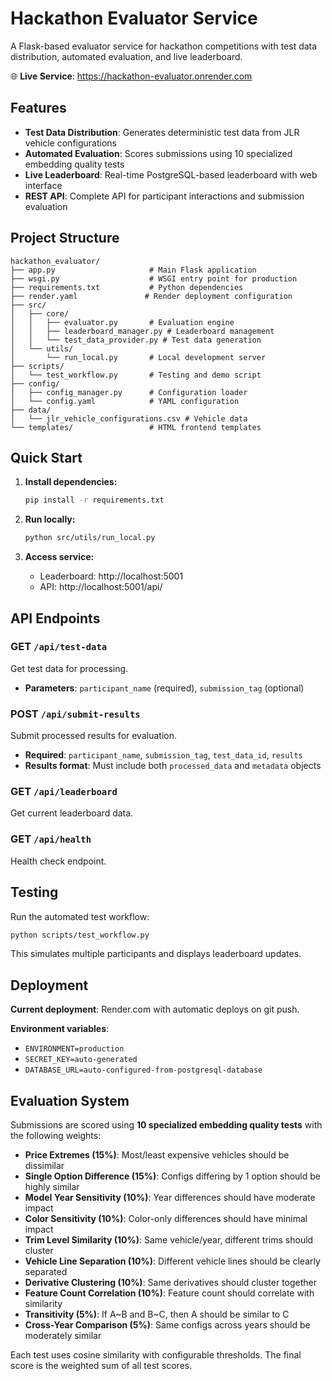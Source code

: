 # Hackathon Evaluator Service

A Flask-based evaluator service for hackathon competitions with test data distribution, automated evaluation, and live leaderboard.

🌐 **Live Service**: https://hackathon-evaluator.onrender.com

## Features

- **Test Data Distribution**: Generates deterministic test data from JLR vehicle configurations
- **Automated Evaluation**: Scores submissions using 10 specialized embedding quality tests
- **Live Leaderboard**: Real-time PostgreSQL-based leaderboard with web interface
- **REST API**: Complete API for participant interactions and submission evaluation

## Project Structure

```
hackathon_evaluator/
├── app.py                     # Main Flask application
├── wsgi.py                    # WSGI entry point for production
├── requirements.txt           # Python dependencies
├── render.yaml               # Render deployment configuration
├── src/
│   ├── core/
│   │   ├── evaluator.py       # Evaluation engine
│   │   ├── leaderboard_manager.py # Leaderboard management
│   │   └── test_data_provider.py # Test data generation
│   └── utils/
│       └── run_local.py       # Local development server
├── scripts/
│   └── test_workflow.py       # Testing and demo script
├── config/
│   ├── config_manager.py      # Configuration loader
│   └── config.yaml            # YAML configuration
├── data/
│   └── jlr_vehicle_configurations.csv # Vehicle data
└── templates/                 # HTML frontend templates
```

## Quick Start

1. **Install dependencies:**
   ```bash
   pip install -r requirements.txt
   ```

2. **Run locally:**
   ```bash
   python src/utils/run_local.py
   ```

3. **Access service:**
   - Leaderboard: http://localhost:5001
   - API: http://localhost:5001/api/

## API Endpoints

### GET `/api/test-data`
Get test data for processing.
- **Parameters**: `participant_name` (required), `submission_tag` (optional)

### POST `/api/submit-results`
Submit processed results for evaluation.
- **Required**: `participant_name`, `submission_tag`, `test_data_id`, `results`
- **Results format**: Must include both `processed_data` and `metadata` objects

### GET `/api/leaderboard`
Get current leaderboard data.

### GET `/api/health`
Health check endpoint.

## Testing

Run the automated test workflow:
```bash
python scripts/test_workflow.py
```

This simulates multiple participants and displays leaderboard updates.

## Deployment

**Current deployment**: Render.com with automatic deploys on git push.

**Environment variables**:
- `ENVIRONMENT=production`
- `SECRET_KEY=auto-generated`
- `DATABASE_URL=auto-configured-from-postgresql-database`

## Evaluation System

Submissions are scored using **10 specialized embedding quality tests** with the following weights:

- **Price Extremes (15%)**: Most/least expensive vehicles should be dissimilar
- **Single Option Difference (15%)**: Configs differing by 1 option should be highly similar
- **Model Year Sensitivity (10%)**: Year differences should have moderate impact
- **Color Sensitivity (10%)**: Color-only differences should have minimal impact
- **Trim Level Similarity (10%)**: Same vehicle/year, different trims should cluster
- **Vehicle Line Separation (10%)**: Different vehicle lines should be clearly separated
- **Derivative Clustering (10%)**: Same derivatives should cluster together
- **Feature Count Correlation (10%)**: Feature count should correlate with similarity
- **Transitivity (5%)**: If A~B and B~C, then A should be similar to C
- **Cross-Year Comparison (5%)**: Same configs across years should be moderately similar

Each test uses cosine similarity with configurable thresholds. The final score is the weighted sum of all test scores.